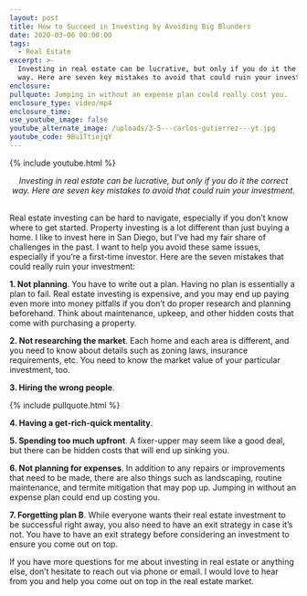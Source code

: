 ```yaml
---
layout: post
title: How to Succeed in Investing by Avoiding Big Blunders
date: 2020-03-06 00:00:00
tags:
  - Real Estate
excerpt: >-
  Investing in real estate can be lucrative, but only if you do it the correct
  way. Here are seven key mistakes to avoid that could ruin your investment.
enclosure:
pullquote: Jumping in without an expense plan could really cost you.
enclosure_type: video/mp4
enclosure_time:
use_youtube_image: false
youtube_alternate_image: /uploads/3-5---carlos-gutierrez---yt.jpg
youtube_code: 9Bu1TtiojqY
---
```


{% include youtube.html %}

<center><em>Investing in real estate can be lucrative, but only if you do it the correct way. Here are seven key mistakes to avoid that could ruin your investment.</em></center>

<br>Real estate investing can be hard to navigate, especially if you don’t know where to get started. Property investing is a lot different than just buying a home. I like to invest here in San Diego, but I’ve had my fair share of challenges in the past. I want to help you avoid these same issues, especially if you’re a first-time investor. Here are the seven mistakes that could really ruin your investment:

**1\. Not planning**. You have to write out a plan. Having no plan is essentially a plan to fail. Real estate investing is expensive, and you may end up paying even more into money pitfalls if you don’t do proper research and planning beforehand. Think about maintenance, upkeep, and other hidden costs that come with purchasing a property.

**2\. Not researching the market**. Each home and each area is different, and you need to know about details such as zoning laws, insurance requirements, etc. You need to know the market value of your particular investment, too.

**3\. Hiring the wrong people**.

{% include pullquote.html %}

**4\. Having a get-rich-quick mentality**.

**5\. Spending too much upfront**. A fixer-upper may seem like a good deal, but there can be hidden costs that will end up sinking you.

**6\. Not planning for expenses**. In addition to any repairs or improvements that need to be made, there are also things such as landscaping, routine maintenance, and termite mitigation that may pop up. Jumping in without an expense plan could end up costing you.

**7\. Forgetting plan B**. While everyone wants their real estate investment to be successful right away, you also need to have an exit strategy in case it’s not. You have to have an exit strategy before considering an investment to ensure you come out on top.

If you have more questions for me about investing in real estate or anything else, don’t hesitate to reach out via phone or email. I would love to hear from you and help you come out on top in the real estate market.